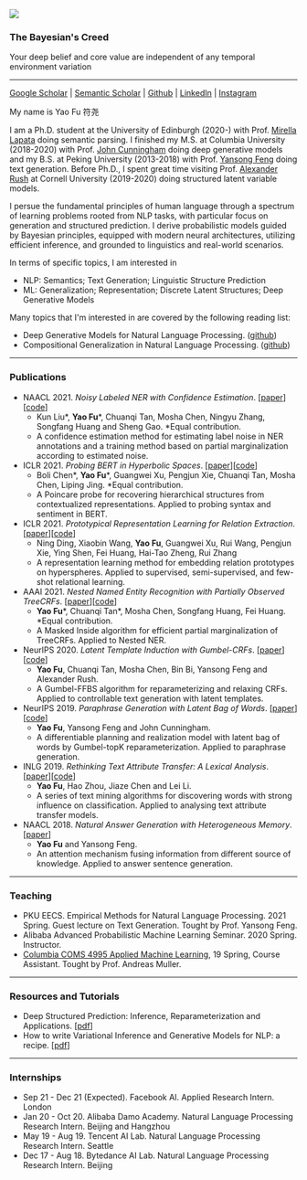 ![](images/cover.jpg)

### The Bayesian's Creed

Your deep belief and core value are independent of any temporal environment variation

---


[Google Scholar](https://scholar.google.com/citations?user=liSP4cEAAAAJ&hl=en) | [Semantic Scholar](https://www.semanticscholar.org/author/Yao-Fu/46956602) | [Github](https://github.com/FranxYao) | [LinkedIn](https://www.linkedin.com/in/yao-fu-281847b5/) | [Instagram](https://www.instagram.com/franx_yao/)

My name is Yao Fu 符尧

I am a Ph.D. student at the University of Edinburgh (2020-) with Prof. [Mirella Lapata](https://homepages.inf.ed.ac.uk/mlap/) doing semantic parsing. 
I finished my M.S. at Columbia University (2018-2020) with Prof. [John Cunningham](https://stat.columbia.edu/~cunningham/) doing deep generative models and my B.S. at Peking University (2013-2018) with Prof. [Yansong Feng](https://sites.google.com/site/ysfeng/home) doing text generation. Before Ph.D., I spent great time visiting Prof. [Alexander Rush](http://rush-nlp.com/) at Cornell University (2019-2020) doing structured latent variable models. 


I persue the fundamental principles of human language through a spectrum of learning problems rooted from NLP tasks, with particular focus on generation and structured prediction. I derive probabilistic models guided by Bayesian principles, equipped with modern neural architectures, utilizing efficient inference, and grounded to linguistics and real-world scenarios. 

In terms of specific topics, I am interested in 
* NLP: Semantics; Text Generation; Linguistic Structure Prediction
* ML: Generalization; Representation; Discrete Latent Structures; Deep Generative Models

Many topics that I'm interested in are covered by the following reading list:
* Deep Generative Models for Natural Language Processing. ([github](https://github.com/franxyao/Deep-Generative-Models-for-Natural-Language-Processing))
* Compositional Generalization in Natural Language Processing. ([github](https://github.com/FranxYao/Compositional-Generalization-in-Natural-Language-Processing))

-----

### Publications
* NAACL 2021. _Noisy Labeled NER with Confidence Estimation_. [[paper](https://arxiv.org/abs/2104.04318)][[code](https://github.com/liukun95/Noisy-NER-Confidence-Estimation)]
  * Kun Liu\*, __Yao Fu__\*, Chuanqi Tan, Mosha Chen, Ningyu Zhang, Songfang Huang and Sheng Gao. \*Equal contribution.
  * A confidence estimation method for estimating label noise in NER annotations and a training method based on partial marginalization according to estimated noise.
* ICLR 2021. _Probing BERT in Hyperbolic Spaces_. [[paper](https://openreview.net/forum?id=17VnwXYZyhH)][[code](https://github.com/FranxYao/PoincareProbe)]
  * Boli Chen\*, __Yao Fu__\*, Guangwei Xu, Pengjun Xie, Chuanqi Tan, Mosha Chen, Liping Jing. \*Equal contribution. 
  * A Poincare probe for recovering hierarchical structures from contextualized representations. Applied to probing syntax and sentiment in BERT. 
* ICLR 2021. _Prototypical Representation Learning for Relation Extraction_. [[paper](https://openreview.net/forum?id=aCgLmfhIy_f)][[code](https://github.com/Alibaba-NLP/ProtoRE)]
  * Ning Ding, Xiaobin Wang, __Yao Fu__, Guangwei Xu, Rui Wang, Pengjun Xie, Ying Shen, Fei Huang, Hai-Tao Zheng, Rui Zhang
  * A representation learning method for embedding relation prototypes on hyperspheres. Applied to supervised, semi-supervised, and few-shot relational learning. 
* AAAI 2021. _Nested Named Entity Recognition with Partially Observed TreeCRFs_. [[paper](https://arxiv.org/abs/2012.08478)][[code](https://github.com/FranxYao/Partially-Observed-TreeCRFs)]
   *  __Yao Fu__\*, Chuanqi Tan\*, Mosha Chen, Songfang Huang, Fei Huang. \*Equal contribution. 
   * A Masked Inside algorithm for efficient partial marginalization of TreeCRFs. Applied to Nested NER.
* NeurIPS 2020. _Latent Template Induction with Gumbel-CRFs_. [[paper](https://arxiv.org/abs/2011.14244)][[code](https://github.com/FranxYao/Gumbel-CRF)]
   * __Yao Fu__, Chuanqi Tan, Mosha Chen, Bin Bi, Yansong Feng and Alexander Rush. 
   * A Gumbel-FFBS algorithm for reparameterizing and relaxing CRFs. Applied to controllable text generation with latent templates.
* NeurIPS 2019. _Paraphrase Generation with Latent Bag of Words_. [[paper](https://arxiv.org/abs/2001.01941)][[code](https://github.com/FranxYao/dgm_latent_bow)]
   * **Yao Fu**, Yansong Feng and John Cunningham. 
   * A differentiable planning and realization model with latent bag of words by Gumbel-topK reparameterization. Applied to paraphrase generation.
* INLG 2019. _Rethinking Text Attribute Transfer: A Lexical Analysis_. [[paper](https://arxiv.org/abs/1909.12335)][[code](https://github.com/FranxYao/pivot_analysis)]
   * **Yao Fu**, Hao Zhou, Jiaze Chen and Lei Li. 
   * A series of text mining algorithms for discovering words with strong influence on classification. Applied to analysing text attribute transfer models. 
* NAACL 2018. _Natural Answer Generation with Heterogeneous Memory_. [[paper](https://www.aclweb.org/anthology/N18-1017/)]
   * **Yao Fu** and Yansong Feng. 
   * An attention mechanism fusing information from different source of knowledge. Applied to answer sentence generation.

-----

### Teaching 

* PKU EECS. Empirical Methods for Natural Language Processing. 2021 Spring. Guest lecture on Text Generation. Tought by Prof. Yansong Feng.
* Alibaba Advanced Probabilistic Machine Learning Seminar. 2020 Spring. Instructor. 
* [Columbia COMS 4995 Applied Machine Learning](http://www.cs.columbia.edu/~amueller/comsw4995s19/), 19 Spring, Course Assistant. Tought by Prof. Andreas Muller. 


-----

### Resources and Tutorials 

* Deep Structured Prediction: Inference, Reparameterization and Applications. [[pdf](https://github.com/FranxYao/franxyao.github.io/blob/master/blog/bytedance%20structured%20prediction%20pub.pdf)]
* How to write Variational Inference and Generative Models for NLP: a recipe. [[pdf](https://github.com/FranxYao/Deep-Generative-Models-for-Natural-Language-Processing/blob/master/src/VI4NLP_Recipe.pdf)]

-----

### Internships
* Sep 21 - Dec 21 (Expected). Facebook AI. Applied Research Intern. London
* Jan 20 - Oct 20. Alibaba Damo Academy. Natural Language Processing Research Intern. Beijing and Hangzhou
* May 19 - Aug 19. Tencent AI Lab. Natural Language Processing Research Intern. Seattle
* Dec 17 - Aug 18. Bytedance AI Lab. Natural Language Processing Research Intern. Beijing





